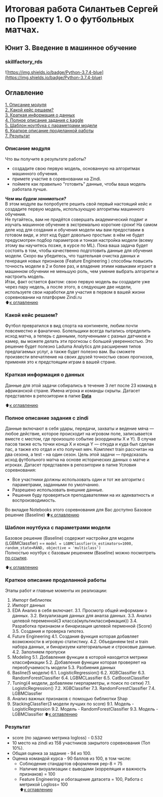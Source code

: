 # Итоговая работа Силантьев Сергей по Проекту 1. О о футбольных матчах.  
## Юнит 3. Введение в машинное обучение  
### skillfactory_rds  
![https://img.shields.io/badge/Python-3.7.4-blue](https://img.shields.io/badge/Python-3.7.4-blue)

## Оглавление  
[1. Описание модуля](https://github.com/SCUMPLAY/Pet_project/blob/main/module_1/README.md#Описание-модуля)  
[2. Какой кейс решаем?](https://github.com/SCUMPLAY/Pet_project/blob/main/module_1/README.md#Какой-кейс-решаем?)  
[3. Краткая информация о данных](https://github.com/SCUMPLAY/Pet_project/blob/main/module_1/README.md#Краткая-информация-о-данных)  
[4. Полное описание задания с kaggle](https://github.com/SCUMPLAY/Pet_project/blob/main/module_1/README.md#Полное-описание-задания-с-kaggle)  
[5. Шаблон ноутбука с параметрами модели](https://github.com/SCUMPLAY/Pet_project/blob/main/module_1/README.md#Шаблон-ноутбука-с-параметрами-модели)  
[6. Краткое описание проделанной работы](https://github.com/SCUMPLAY/Pet_project/blob/main/module_1/README.md#Краткое-описание-проделанной-работы)  
[7. Результат](https://github.com/SCUMPLAY/Pet_project/blob/main/module_1/README.md#Результат)  


### Описание модуля  
Что вы получите в результате работы?  
- создадите свою первую модель, основанную на алгоритмах машинного обучения.
- примете участие в соревновании на Zindi.
- поймете как правильно "готовить" данные, чтобы ваша модель работала лучше.  

***Чем мы будем заниматься?***  
В этом модуле вы попробуете решить свой первый настоящий кейс и создадите первую модель, использующую алгоритмы машинного обучения.  
Не пугайтесь, вам не придётся совершать академический подвиг и изучать машинное обучение в экстремально короткие сроки! На самом деле код для создания и обучения модели мы вам предоставим в готовом виде, и этот код будет довольно простым: в нём не будет предусмотрен подбор параметров и тонкая настройка модели (всему этому вы научитесь позже, в курсе по ML). Пока ваша задача будет состоять в том, чтобы качественно подготовить данные для обучения модели. Скоро вы убедитесь, что тщательная очистка данных и генерация новых признаков (Feature Engineering ) способны повысить точность модели в 2 и более раз, и владение этими навыками играют в машинном обучении не меньшую роль, чем умение выбрать алгоритм и настроить модель.  
Итак, факт остается фактом: свою первую модель вы создадите уже через пару недель, а после этого, в следующие две недели, используете свои наработки для участия в первом в вашей жизни соревновании на платформе Zindi.ru  
:arrow_up:[к оглавлению](https://github.com/SCUMPLAY/Pet_project/blob/main/module_1/README.md#Оглавление)

### Какой кейс решаем?
Футбол превратился в вид спорта на континенте, любим почти повсеместно и фанатично. Болельщики всегда пытались определить исход матча, а теперь с данными, полученными с разных датчиков и камер, вы можете делать эти прогнозы с большей уверенностью.
Это решение будет полезно Laduma Analytics для расширения типов предлагаемых услуг, а также будет полезно вам. Вы сможете произвести впечатление на своих друзей точностью своих прогнозов, применяя это к предстоящим играм в вашей стране.

### Краткая информация о данных
Данные для этой задачи собирались в течение 3 лет после 23 команд в африканской стране. Имена игрока и команды скрыты.
Датасет представлен в репозитории в папке [**Data** ](https://github.com/SCUMPLAY/Pet_project/blob/main/module_1/Data)  

:arrow_up:[к оглавлению](https://github.com/SCUMPLAY/Pet_project/blob/main/module_1/README.md#Оглавление)

### Полное описание задания с zindi 
Данные включают в себя удары, передачи, захваты и ведение мяча — любое действие, которое происходит на игровом поле, записывается вместе с местом, где произошло событие (координаты X и Y). В случае пасов также есть точки конца X и конца Y — откуда и куда был сделан пас, а также кто отдал и кто получил мяч.
Комплект train рассчитан на два сезона, а test - на один сезон. 
Цель этой задачи — предсказать исход футбольного матча на основе исторических данных о матче и игроках.
Датасет представлен в репозитории в папке 
Условия соревнования:  
- Все участники должны использовать один и тот же алгоритм с параметрами, заданными по умолчанию.  
- Разрешено использовать внешние данные.  
- Решения буду проверяться преподавателями на их адекватность и воспроизводимость.  

Во вкладке Notebooks этого соревнования для Вас доступно Базовое решение (Baseline)
:arrow_up:[к оглавлению](https://github.com/SCUMPLAY/Pet_project/blob/main/module_1/README.md#Оглавление)

### Шаблон ноутбука с параметрами модели  
Базовое решение (Baseline) содержит настройки для модели (LGBMClassfier) == ```model = LGBMClassfier(n_estimators=1000, random_state=RAND, objective = 'multiclass')```  
Полностью ноутбук с базовым решением (Baseline) можно посмотреть [по ссылке](https://github.com/SCUMPLAY/Pet_project/blob/main/module_1/Notebooks).  

:arrow_up:[к оглавлению](https://github.com/SCUMPLAY/Pet_project/blob/main/module_1/README.md#Оглавление)

### Краткое описание проделанной работы

Этапы работ и главные моменты их реализации:
1. Импорт библиотек  
2. Импорт данных
3. EDA Анализ в себя включает.
   3.1. Просмотр общей информаии о данных.
   3.2. Визуализация данных для аналза данных.
   3.3. Анализ целевой переменной(3 класса{мультиклассификация})
   3.4. Разработка признаком и бинаризация целевой перменной {Score}
   3.5. Создания и проверка гипотез.  
4. Future Engineering
   4.1. Создания функция которая добавляет возможности в игровую статистику.
   4.2. Объединяем test и train набора данных, и бинаризуем категориальные и строковые данные.
   4.2. Заполняем пропуски
5. Modeling 
   5.1. Добавления функции в которой находится метрики классификации
   5.2. Добавления функции которая проверяет на переобучаемость модели
   5.3. Разбиения данных
6. Basline(5 модели)
   6.1. LogisticRegression()
   6.2. XGBClassifier
   6.3. RandomForestClassifier
   6.4. LGBMCLassifier
   6.5. CatBoostClassifier
7. Tuning(4 модели, добавляем гиерпарметры, и поиск по сетки)
   7.1. LogisticRegression()
   7.2. XGBClassifier
   7.3. RandomForestClassifier
   7.4. LGBMClassfier
8. Анализ важных признаков с помощью библиотки Shap
9. StackingClassfier(3 модели лучших по score)
   9.1. Модель - LogisticRegression
   9.2. Модель - RandomForestClassifier
   9.3. Модель - LGBMClassifier
:arrow_up:[к оглавлению](https://github.com/SCUMPLAY/Pet_project/blob/main/module_1/README.md#Оглавление)


### Результат  
- score (по заданию метрика logloss) - 0.532  
- 10 место на zindi из 158 участников закрытого соревнования (Топ 10%).  
- Общая оценка за задание   - 94 из 100.  
- Оценка командой курса - 90 баллов из 100, в том числе:
  - Соблюдение стандартов оформления pep-8 = 75  
  - Наличие визуализации с выводами (корреляция и важность признаков) = 100  
  - Feature Engineering и обогащение датасета = 100, Работа с метрикой Logloss= 100      
:arrow_up:[к оглавлению](https://github.com/SCUMPLAY/Pet_project/blob/main/module_1/README.md#Оглавление)
